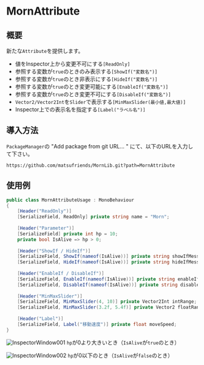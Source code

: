 ﻿# MornAttribute

## 概要

新たな`Attribute`を提供します。

- 値をInspector上から変更不可にする`[ReadOnly]`
- 参照する変数が`true`のときのみ表示する`[ShowIf("変数名")]`
- 参照する変数が`true`のとき非表示にする`[HideIf("変数名")]`
- 参照する変数が`true`のとき変更可能にする`[EnableIf("変数名")]`
- 参照する変数が`true`のとき変更不可にする`[DisableIf("変数名")]`
- `Vector2/Vector2Int`を`Slider`で表示する`[MinMaxSlider(最小値,最大値)]`
- Inspector上での表示名を指定する`[Label("ラベル名")]`

## 導入方法

`PackageManager`の "Add package from git URL... " にて、以下のURLを入力して下さい。

```
https://github.com/matsufriends/MornLib.git?path=MornAttribute
```

## 使用例

``` csharp
public class MornAttributeUsage : MonoBehaviour
{
    [Header("ReadOnly")]
    [SerializeField, ReadOnly] private string name = "Morn";
    
    [Header("Parameter")]
    [SerializeField] private int hp = 10;
    private bool IsAlive => hp > 0;
    
    [Header("ShowIf / HideIf")]
    [SerializeField, ShowIf(nameof(IsAlive))] private string showIfMessage;
    [SerializeField, HideIf(nameof(IsAlive))] private string hideIfMessage;
    
    [Header("EnableIf / DisableIf")]
    [SerializeField, EnableIf(nameof(IsAlive))] private string enableIfMessage;
    [SerializeField, DisableIf(nameof(IsAlive))] private string disableIfMessage;
    
    [Header("MinMaxSlider")]
    [SerializeField, MinMaxSlider(4, 10)] private Vector2Int intRange;
    [SerializeField, MinMaxSlider(3.2f, 5.4f)] private Vector2 floatRange;
    
    [Header("Label")]
    [SerializeField, Label("移動速度")] private float moveSpeed;
}
```
![InspectorWindow001](https://github.com/matsufriends/MornLib/assets/50489724/40361502-3418-4963-9e5c-0dc10c10ea23)
`hp`が0より大きいとき（`IsAlive`が`true`のとき）

![InspectorWindow002](https://github.com/matsufriends/MornLib/assets/50489724/b62c2f08-2d3c-43b2-a360-f205f10af96e)
`hp`が0以下のとき（`IsAlive`が`false`のとき）
